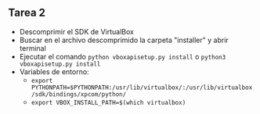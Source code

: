 ## Tarea 2

- Descomprimir el SDK de VirtualBox
- Buscar en el archivo descomprimido la carpeta "installer" y abrir terminal
- Ejecutar el comando `python vboxapisetup.py install` o `python3 vboxapisetup.py install` 
- Variables de entorno:
	- `export PYTHONPATH=$PYTHONPATH:/usr/lib/virtualbox/:/usr/lib/virtualbox/sdk/bindings/xpcom/python/`
	- `export VBOX_INSTALL_PATH=$(which virtualbox)`

